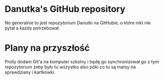 # Danutka's GitHub repository
No generalnie to jest repozytorium Danutki na GitHubie, o które nikt nie pytał a każdy potrzebował.

# Plany na przyszłość
Prolly dodam Git'a na komputer szkolny i będę go synchronizował go z tym repozytorium żeby było tu wszystko
also póki co tu są matsy na sprawdziany i kartkówki.